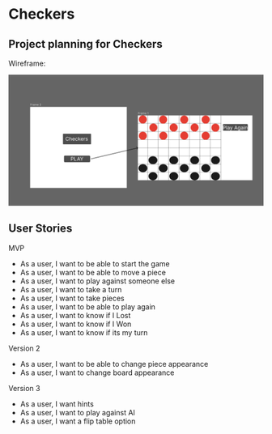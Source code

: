# Checkers


## Project planning for Checkers

Wireframe:

![Wireframes](./assets/Wireframe.png)

## User Stories

MVP
- As a user, I want to be able to start the game
- As a user, I want to be able to move a piece
- As a user, I want to play against someone else
- As a user, I want to take a turn
- As a user, I want to take pieces
- As a user, I want to be able to play again
- As a user, I want to know if I Lost
- As a user, I want to know if I Won
- As a user, I want to know if its my turn

Version 2
- As a user, I want to be able to change piece appearance
- As a user, I want to change board appearance

Version 3
- As a user, I want hints
- As a user, I want to play against AI
- As a user, I want a flip table option


